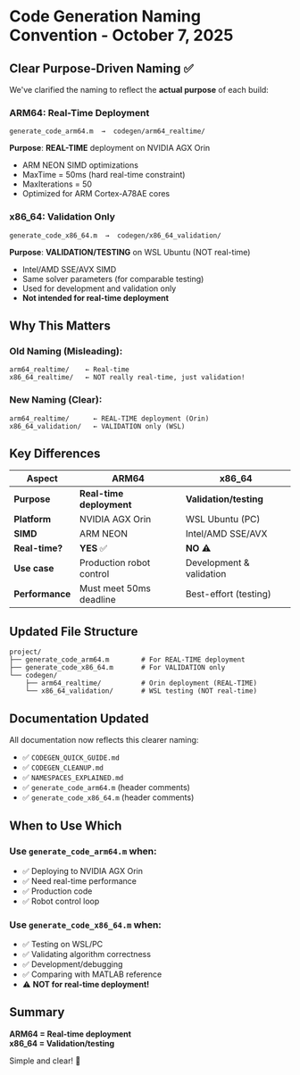# Code Generation Naming Convention - October 7, 2025

## Clear Purpose-Driven Naming ✅

We've clarified the naming to reflect the **actual purpose** of each build:

### ARM64: Real-Time Deployment
```
generate_code_arm64.m  →  codegen/arm64_realtime/
```
**Purpose**: **REAL-TIME** deployment on NVIDIA AGX Orin
- ARM NEON SIMD optimizations
- MaxTime = 50ms (hard real-time constraint)
- MaxIterations = 50
- Optimized for ARM Cortex-A78AE cores

### x86_64: Validation Only
```
generate_code_x86_64.m  →  codegen/x86_64_validation/
```
**Purpose**: **VALIDATION/TESTING** on WSL Ubuntu (NOT real-time)
- Intel/AMD SSE/AVX SIMD
- Same solver parameters (for comparable testing)
- Used for development and validation only
- **Not intended for real-time deployment**

## Why This Matters

### Old Naming (Misleading):
```
arm64_realtime/    ← Real-time
x86_64_realtime/   ← NOT really real-time, just validation!
```

### New Naming (Clear):
```
arm64_realtime/      ← REAL-TIME deployment (Orin)
x86_64_validation/   ← VALIDATION only (WSL)
```

## Key Differences

| Aspect | ARM64 | x86_64 |
|--------|-------|--------|
| **Purpose** | **Real-time deployment** | **Validation/testing** |
| **Platform** | NVIDIA AGX Orin | WSL Ubuntu (PC) |
| **SIMD** | ARM NEON | Intel/AMD SSE/AVX |
| **Real-time?** | **YES** ✅ | **NO** ⚠️ |
| **Use case** | Production robot control | Development & validation |
| **Performance** | Must meet 50ms deadline | Best-effort (testing) |

## Updated File Structure

```
project/
├── generate_code_arm64.m        # For REAL-TIME deployment
├── generate_code_x86_64.m       # For VALIDATION only
└── codegen/
    ├── arm64_realtime/          # Orin deployment (REAL-TIME)
    └── x86_64_validation/       # WSL testing (NOT real-time)
```

## Documentation Updated

All documentation now reflects this clearer naming:
- ✅ `CODEGEN_QUICK_GUIDE.md`
- ✅ `CODEGEN_CLEANUP.md`
- ✅ `NAMESPACES_EXPLAINED.md`
- ✅ `generate_code_arm64.m` (header comments)
- ✅ `generate_code_x86_64.m` (header comments)

## When to Use Which

### Use `generate_code_arm64.m` when:
- ✅ Deploying to NVIDIA AGX Orin
- ✅ Need real-time performance
- ✅ Production code
- ✅ Robot control loop

### Use `generate_code_x86_64.m` when:
- ✅ Testing on WSL/PC
- ✅ Validating algorithm correctness
- ✅ Development/debugging
- ✅ Comparing with MATLAB reference
- ⚠️ **NOT for real-time deployment!**

## Summary

**ARM64 = Real-time deployment**  
**x86_64 = Validation/testing**

Simple and clear! 🎯
